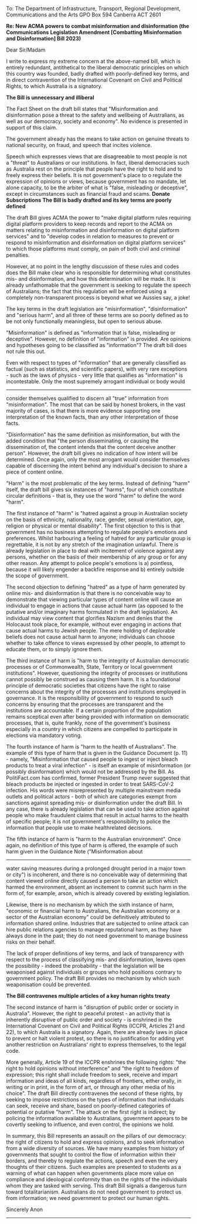 To:
The Department of Infrastructure, Transport, Regional Development, Communications and the Arts
GPO Box 594
Canberra ACT 2601

**Re: New ACMA powers to combat misinformation and disinformation (the Communications**
**Legislation Amendment [Combatting Misinformation and Disinformation] Bill 2023)**

Dear Sir/Madam

I write to express my extreme concern at the above-named bill, which is entirely redundant,
antithetical to the liberal democratic principles on which this country was founded, badly drafted with
poorly-defined key terms, and in direct contravention of the International Covenant on Civil and
Political Rights, to which Australia is a signatory.

**The Bill is unnecessary and illiberal**

The Fact Sheet on the draft bill states that "Misinformation and disinformation pose a threat to the
safety and wellbeing of Australians, as well as our democracy, society and economy". No evidence is
presented in support of this claim.

The government already has the means to take action on genuine threats to national security, on
fraud, and speech that incites violence.

Speech which expresses views that are disagreeable to most people is not a "threat" to Australians or
our institutions. In fact, liberal democracies such as Australia rest on the principle that people have
the right to hold and to freely express their beliefs. It is not government's place to o regulate the
expression of opinions or views, because government has no mandate, let alone capacity, to be the
arbiter of what is "false, misleading or deceptive", except in circumstances such as financial fraud and
scams.
**Donate Subscriptions**
**The Bill is badly drafted and its key terms are poorly defined**

The draft Bill gives ACMA the power to "make digital platform rules requiring digital platform
providers to keep records and report to the ACMA on matters relating to misinformation and
disinformation on digital platform services" and to "develop codes in relation to measures to prevent
or respond to misinformation and disinformation on digital platform services" to which those
platforms must comply, on pain of both civil and criminal penalties.

However, at no point in the lengthy discussion of these rules and codes does the Bill make clear who
is responsible for determining what constitutes mis- and disinformation, and how this determination
will be made. It is already unfathomable that the government is seeking to regulate the speech of
Australians; the fact that this regulation will be enforced using a completely non-transparent process
is beyond what we Aussies say, a joke!

The key terms in the draft legislation are "misinformation", "disinformation" and "serious harm", and
all three of these terms are so poorly defined as to be not only functionally meaningless, but open to
serious abuse.

"Misinformation" is defined as "information that is false, misleading or deceptive". However, no
definition of "information" is provided. Are opinions and hypotheses going to be classified as
"information"? The draft bill does not rule this out.

Even with respect to types of "information" that are generally classified as factual (such as statistics,
and scientific papers), with very rare exceptions - such as the laws of physics - very little that qualifies
as "information" is incontestable. Only the most supremely arrogant individual or body would


-----

consider themselves qualified to discern all "true" information from "misinformation". The most that
can be said by honest brokers, in the vast majority of cases, is that there is more evidence supporting
one interpretation of the known facts, than any other interpretation of those facts.

"Disinformation" has the same definition as misinformation, but with the added condition that "the
person disseminating, or causing the dissemination of, the content intends that the content deceive
another person". However, the draft bill gives no indication of how intent will be determined. Once
again, only the most arrogant would consider themselves capable of discerning the intent behind any
individual's decision to share a piece of content online.

"Harm" is the most problematic of the key terms. Instead of defining "harm" itself, the draft bill gives
six instances of "harms", four of which constitute circular definitions - that is, they use the word
"harm" to define the word "harm".

The first instance of "harm" is "hatred against a group in Australian society on the basis of ethnicity,
nationality, race, gender, sexual orientation, age, religion or physical or mental disability". The first
objection to this is that government has no business attempting to regulate people's emotions and
preferences. Whilst harbouring a feeling of hatred for any particular group is regrettable, it is not by
any stretch of the imagination unlawful. There is already legislation in place to deal with incitement of
violence against any persons, whether on the basis of their membership of any group or for any other
reason. Any attempt to police people's emotions is a) pointless, because it will likely engender a
backfire response and b) entirely outside the scope of government.

The second objection to defining "hatred" as a type of harm generated by online mis- and
disinformation is that there is no conceivable way to demonstrate that viewing particular types of
content online will cause an individual to engage in actions that cause actual harm (as opposed to the
putative and/or imaginary harms formulated in the draft legislation). An individual may view content
that glorifies Nazism and denies that the Holocaust took place, for example, without ever engaging in
actions that cause actual harms to Jewish people. The mere holding of deplorable beliefs does not
cause actual harm to anyone; individuals can choose whether to take offence to views expressed by
other people, to attempt to educate them, or to simply ignore them.

The third instance of harm is "harm to the integrity of Australian democratic processes or of
Commonwealth, State, Territory or local government institutions". However, questioning the integrity
of processes or institutions cannot possibly be construed as causing them harm. It is a foundational
principle of democratic societies that citizens have the right to raise concerns about the integrity of
the processes and institutions employed in governance. It is the responsibility of government to
respond to such concerns by ensuring that the processes are transparent and the institutions are
accountable. If a certain proportion of the population remains sceptical even after being provided
with information on democratic processes, that is, quite frankly, none of the government's business especially in a country in which citizens are compelled to participate in elections via mandatory
voting.

The fourth instance of harm is "harm to the health of Australians". The example of this type of harm
that is given in the Guidance Document (p. 11) - namely, "Misinformation that caused people to
ingest or inject bleach products to treat a viral infection" - is itself an example of misinformation (or
possibly disinformation) which would not be addressed by the Bill. As PolitiFact.com has confirmed,
former President Trump never suggested that bleach products be injected or ingested in order to
treat SARS-CoV-2 infection. His words were misrepresented by multiple mainstream media outlets
and political actors - both of which are categories exempt from sanctions against spreading mis- or
disinformation under the draft Bill. In any case, there is already legislation that can be used to take
action against people who make fraudulent claims that result in actual harms to the health of specific
people; it is not government's responsibility to police the information that people use to make healthrelated decisions.

The fifth instance of harm is "harm to the Australian environment". Once again, no definition of this
type of harm is offered, the example of such harm given in the Guidance Note ("Misinformation about


-----

water saving measures during a prolonged drought period in a major town or city") is incoherent, and
there is no conceivable way of determining that content viewed online directly caused a person to
take an action which harmed the environment, absent an incitement to commit such harm in the
form of, for example, arson, which is already covered by existing legislation.

Likewise, there is no mechanism by which the sixth instance of harm, "economic or financial harm to
Australians, the Australian economy or a sector of the Australian economy" could be definitively
attributed to information shared online. Industries that are subjected to online attack can hire public
relations agencies to manage reputational harm, as they have always done in the past; they do not
need government to manage business risks on their behalf.

The lack of proper definitions of key terms, and lack of transparency with respect to the process of
classifying mis- and disinformation, leaves open the possibility - indeed the probability - that the
legislation will be weaponised against individuals or groups who hold positions contrary to
government policy. The draft Bill provides no mechanism by which such weaponisation could be
prevented.

**The Bill contravenes multiple articles of a key human rights treaty**

The second instance of harm is "disruption of public order or society in Australia". However, the right
to peaceful protest - an activity that is inherently disruptive of public order and society - is enshrined
in the International Covenant on Civil and Political Rights (ICCPR, Articles 21 and 22), to which
Australia is a signatory. Again, there are already laws in place to prevent or halt violent protest, so
there is no justification for adding yet another restriction on Australians' right to express themselves,
to the legal code.

More generally, Article 19 of the ICCPR enshrines the following rights: "the right to hold opinions
without interference" and "the right to freedom of expression; this right shall include freedom to
seek, receive and impart information and ideas of all kinds, regardless of frontiers, either orally, in
writing or in print, in the form of art, or through any other media of his choice".
The draft Bill directly contravenes the second of these rights, by seeking to impose restrictions on the
types of information that individuals can seek, receive and share, based on poorly-defined categories
of potential or putative "harm". The attack on the first right is indirect; by policing the information
available to Australians, government appears to be covertly seeking to influence, and even control,
the opinions we hold.

In summary, this Bill represents an assault on the pillars of our democracy: the right of citizens to hold
and express opinions, and to seek information from a wide diversity of sources. We have many
examples from history of governments that sought to control the flow of information within their
borders, and thereby to regulate the actions, speech and even the very thoughts of their citizens.
Such examples are presented to students as a warning of what can happen when governments place
more value on compliance and ideological conformity than on the rights of the individuals whom they
are tasked with serving. This draft Bill signals a dangerous turn toward totalitarianism. Australians do
not need government to protect us from information; we need government to protect our human
rights.

Sincerely
Anon


-----

